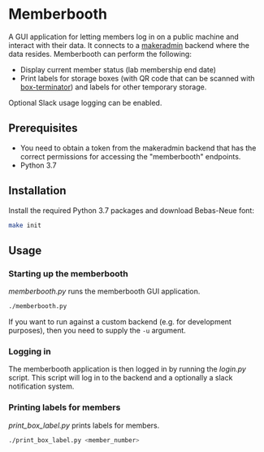 # Memberbooth

A GUI application for letting members log in on a public machine and interact with their data. It connects to a [makeradmin](https://github.com/makerspace/makeradmin) backend where the data resides. Memberbooth can perform the following:
* Display current member status (lab membership end date)
* Print labels for storage boxes (with QR code that can be scanned with [box-terminator](https://github.com/makerspace/BoxTerminator-App)) and labels for other temporary storage.

Optional Slack usage logging can be enabled.

## Prerequisites

* You need to obtain a token from the makeradmin backend that has the correct permissions for accessing the "memberbooth" endpoints.
* Python 3.7

## Installation

Install the required Python 3.7 packages and download Bebas-Neue font:

```bash
make init
```

## Usage

### Starting up the memberbooth
*memberbooth.py* runs the memberbooth GUI application.

```bash
./memberbooth.py
```

If you want to run against a custom backend (e.g. for development purposes), then you need to supply the `-u` argument.

### Logging in
The memberbooth application is then logged in by running the *login.py* script. This script will log in to the backend and a optionally a slack notification system.

### Printing labels for members
*print_box_label.py* prints labels for members.

```bash
./print_box_label.py <member_number>
```

